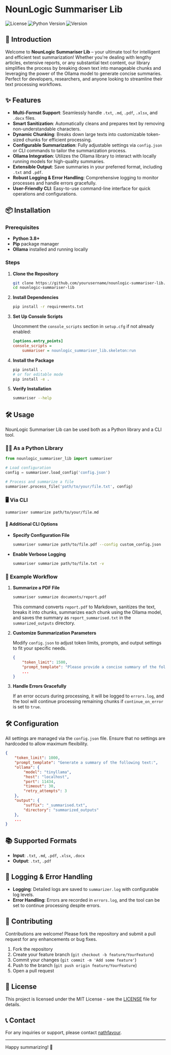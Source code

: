 # NounLogic Summariser Lib

![License](https://img.shields.io/badge/license-MIT-blue.svg)
![Python Version](https://img.shields.io/badge/python-3.8%2B-blue.svg)
![Version](https://img.shields.io/badge/version-1.0.0-brightgreen.svg)

## 🚀 Introduction

Welcome to **NounLogic Summariser Lib** – your ultimate tool for intelligent and efficient text summarization! Whether you're dealing with lengthy articles, extensive reports, or any substantial text content, our library simplifies the process by breaking down text into manageable chunks and leveraging the power of the Ollama model to generate concise summaries. Perfect for developers, researchers, and anyone looking to streamline their text processing workflows.

## ✨ Features

- **Multi-Format Support**: Seamlessly handle `.txt`, `.md`, `.pdf`, `.xlsx`, and `.docx` files.
- **Smart Sanitization**: Automatically cleans and prepares text by removing non-understandable characters.
- **Dynamic Chunking**: Breaks down large texts into customizable token-sized chunks for efficient processing.
- **Configurable Summarization**: Fully adjustable settings via `config.json` or CLI commands to tailor the summarization process.
- **Ollama Integration**: Utilizes the Ollama library to interact with locally running models for high-quality summaries.
- **Extensible Output**: Save summaries in your preferred format, including `.txt` and `.pdf`.
- **Robust Logging & Error Handling**: Comprehensive logging to monitor processes and handle errors gracefully.
- **User-Friendly CLI**: Easy-to-use command-line interface for quick operations and configurations.

## 📦 Installation

### Prerequisites

- **Python 3.8+**
- **Pip** package manager
- **Ollama** installed and running locally

### Steps

1. **Clone the Repository**

    ```bash
    git clone https://github.com/yourusername/nounlogic-summariser-lib.git
    cd nounlogic-summariser-lib
    ```

2. **Install Dependencies**

    ```bash
    pip install -r requirements.txt
    ```

3. **Set Up Console Scripts**

    Uncomment the `console_scripts` section in `setup.cfg` if not already enabled:

    ```ini
    [options.entry_points]
    console_scripts =
        summariser = nounlogic_summariser_lib.skeleton:run
    ```

4. **Install the Package**

    ```bash
    pip install .
    # or for editable mode
    pip install -e .
    ```

5. **Verify Installation**

    ```bash
    summariser --help
    ```

## 🛠 Usage

NounLogic Summariser Lib can be used both as a Python library and a CLI tool.

### 👩‍💻 As a Python Library

```python
from nounlogic_summariser_lib import summariser

# Load configuration
config = summariser.load_config('config.json')

# Process and summarize a file
summariser.process_file('path/to/your/file.txt', config)
```

### 🖥️ Via CLI

```bash
summariser summarize path/to/your/file.md
```

#### 📄 Additional CLI Options

- **Specify Configuration File**

    ```bash
    summariser summarize path/to/file.pdf --config custom_config.json
    ```

- **Enable Verbose Logging**

    ```bash
    summariser summarize path/to/file.txt -v
    ```

### 🌟 Example Workflow

1. **Summarize a PDF File**

    ```bash
    summariser summarize documents/report.pdf
    ```

    This command converts `report.pdf` to Markdown, sanitizes the text, breaks it into chunks, summarizes each chunk using the Ollama model, and saves the summary as `report_summarised.txt` in the `summarized_outputs` directory.

2. **Customize Summarization Parameters**

    Modify `config.json` to adjust token limits, prompts, and output settings to fit your specific needs.

    ```json
    {
        "token_limit": 1500,
        "prompt_template": "Please provide a concise summary of the following text:",
        ...
    }
    ```

3. **Handle Errors Gracefully**

    If an error occurs during processing, it will be logged to `errors.log`, and the tool will continue processing remaining chunks if `continue_on_error` is set to `true`.

## 🛠 Configuration

All settings are managed via the `config.json` file. Ensure that no settings are hardcoded to allow maximum flexibility.

```json
{
    "token_limit": 1000,
    "prompt_template": "Generate a summary of the following text:",
    "ollama": {
        "model": "tinyllama",
        "host": "localhost",
        "port": 11434,
        "timeout": 30,
        "retry_attempts": 3
    },
    "output": {
        "suffix": "_summarised.txt",
        "directory": "summarized_outputs"
    },
    ...
}
```

## 📚 Supported Formats

- **Input**: `.txt`, `.md`, `.pdf`, `.xlsx`, `.docx`
- **Output**: `.txt`, `.pdf`

## 🐞 Logging & Error Handling

- **Logging**: Detailed logs are saved to `summarizer.log` with configurable log levels.
- **Error Handling**: Errors are recorded in `errors.log`, and the tool can be set to continue processing despite errors.

## 🤝 Contributing

Contributions are welcome! Please fork the repository and submit a pull request for any enhancements or bug fixes.

1. Fork the repository
2. Create your feature branch (`git checkout -b feature/YourFeature`)
3. Commit your changes (`git commit -m 'Add some feature'`)
4. Push to the branch (`git push origin feature/YourFeature`)
5. Open a pull request

## 📝 License

This project is licensed under the MIT License - see the [LICENSE](LICENSE) file for details.

## 📞 Contact

For any inquiries or support, please contact [nathfavour](mailto:nathfavour@example.com).

---

Happy summarizing! 🚀